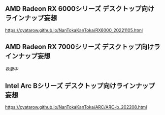 ## AMD Radeon RX 6000シリーズ デスクトップ向けラインナップ妄想
https://cyatarow.github.io/NanTokaKanToka/RX6000_20221105.html

## AMD Radeon RX 7000シリーズ デスクトップ向けラインナップ妄想
*執筆中*

## Intel Arc Bシリーズ デスクトップ向けラインナップ妄想
https://cyatarow.github.io/NanTokaKanToka/ARC/ARC-b_202208.html
